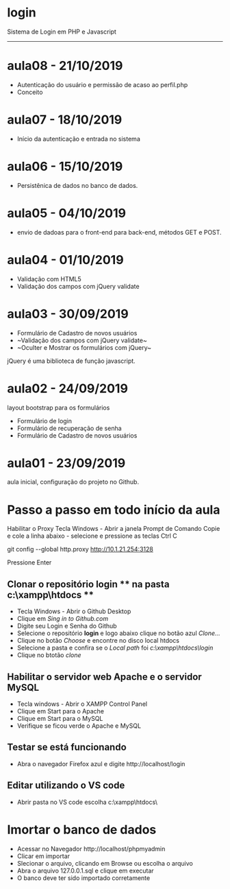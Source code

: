 # login
Sistema de Login em PHP e Javascript

---
# aula08 - 21/10/2019
- Autenticação do usuário e permissão de acaso ao perfil.php
- Conceito

# aula07 - 18/10/2019
- Início da autenticação e entrada no sistema

# aula06 - 15/10/2019
 - Persistênica de dados no banco de dados.

# aula05 - 04/10/2019
 - envio de dadoas para o front-end para back-end, métodos GET e POST.

# aula04 - 01/10/2019
 - Validação com HTML5
 - Validação dos campos com jQuery validate

# aula03 - 30/09/2019
 - Formulário de Cadastro de novos usuários
 - ~Validação dos campos com jQuery validate~
 - ~Oculter e Mostrar os formulários com jQuery~

 jQuery é uma biblioteca de função javascript.

# aula02 - 24/09/2019
layout bootstrap para os formulários
- Formulário de login
- Formulário de recuperação de senha
- Formulário de Cadastro de novos usuários

# aula01 - 23/09/2019

aula inicial, configuração do projeto no Github.

# Passo a passo em todo início da aula

Habilitar o Proxy
Tecla Windows - Abrir a janela Prompt de Comando
Copie e cole a linha abaixo - selecione e pressione as teclas Ctrl C

git config --global http.proxy http://10.1.21.254:3128

Pressione Enter

## Clonar o repositório **login ** na pasta** c:\xampp\htdocs **
  - Tecla Windows - Abrir o Github Desktop
  - Clique em *Sing in to Github.com*
  - Digite seu Login e Senha do Github
  - Selecione o repositório **login** e logo abaixo clique no botão azul *Clone...*
  - Clique no botão *Choose* e encontre no disco local htdocs
  - Selecione a pasta e confira se o *Local path* foi *c:\xampp\htdocs\login*
  - Clique no btotão *clone*
  
  
 ## Habilitar o servidor web **Apache** e o servidor **MySQL**
   - Tecla windows - Abrir o XAMPP Control Panel 
   - Clique em Start para o Apache
   - Clique em Start para o MySQL
   - Verifique se ficou verde o Apache e MySQL
   
  ## Testar se está funcionando
  
  - Abra o navegador Firefox azul e digite http://localhost/login
  
 ## Editar utilizando o VS code
   
   - Abrir pasta no VS code escolha c:\xampp\htdocs\


 # Imortar o banco de dados
 - Acessar no Navegador http://localhost/phpmyadmin
 - Clicar em importar
 - Slecionar o arquivo, clicando em Browse ou escolha o arquivo
 - Abra o arquivo 127.0.0.1.sql e clique em executar
 - O banco deve ter sido importado corretamente
